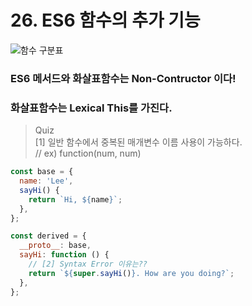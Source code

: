 # 26. ES6 함수의 추가 기능

![함수 구분표](https://velog.velcdn.com/images/chestnut1044/post/e07ab35b-2eff-4129-b4b5-a03d71420cbe/image.png)

### ES6 메서드와 화살표함수는 Non-Contructor 이다!

### 화살표함수는 Lexical This를 가진다.

> Quiz  
> [1] 일반 함수에서 중복된 매개변수 이름 사용이 가능하다.  
> // ex) function(num, num)

```javascript
const base = {
  name: 'Lee',
  sayHi() {
    return `Hi, ${name}`;
  },
};

const derived = {
  __proto__: base,
  sayHi: function () {
    // [2] Syntax Error 이유는??
    return `${super.sayHi()}. How are you doing?`;
  },
};
```
